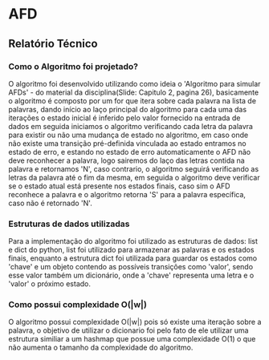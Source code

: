 # AFD
## Relatório Técnico

### Como o Algoritmo foi projetado?

O algoritmo foi desenvolvido utilizando como ideia o 'Algoritmo para simular AFDs' - do material da disciplina(Slide: Capitulo 2, pagina 26), basicamente o algoritmo é composto por um for que itera sobre cada palavra na lista de palavras, dando início ao laço principal do algoritmo para cada uma das iterações o estado inicial é inferido pelo valor fornecido na entrada de dados em seguida iniciamos o algoritmo verificando cada letra da palavra para existir ou não uma mudança de estado no algoritmo, em caso onde não existe uma transição pré-definida vinculada ao estado entramos no estado de erro, e estando no estado de erro automaticamente o AFD não deve reconhecer a palavra, logo  sairemos do laço das letras contida na palavra e retornamos 'N', caso contrario, o algoritmo seguirá verificando as letras da palavra até o fim da mesma, em seguida o algoritmo deve verificar se o estado atual está presente nos estados finais, caso sim o AFD reconhece a palavra e o algoritmo retorna 'S' para a palavra específica, caso não é retornado 'N'.
 
### Estruturas de dados utilizadas

Para a implementação do algoritmo foi utilizado as estruturas de dados: list e dict do python, list foi utilizado para armazenar as palavras e os estados finais, enquanto a estrutura dict foi utilizada para guardar os estados como 'chave' e um objeto contendo as possíveis transições como 'valor', sendo esse valor também um dicionário, onde a 'chave' representa uma letra e o 'valor' o próximo estado.

### Como possui complexidade O(|w|)

O algoritmo possui complexidade O(|w|) pois só existe uma iteração sobre a palavra, o objetivo de utilizar o dicionario foi pelo fato de ele utilizar uma estrutura similiar a um hashmap que possue uma complexidade O(1) o que não aumenta o tamanho da complexidade do algoritmo.
